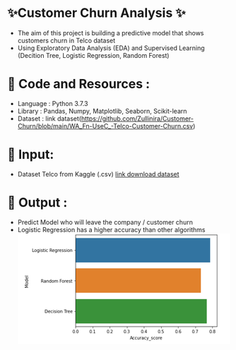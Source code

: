#  ✨Customer Churn Analysis ✨
  - The aim of this project is building a predictive model that shows customers churn in Telco dataset
  - Using Exploratory Data Analysis (EDA) and Supervised Learning (Decition Tree, Logistic Regression, Random Forest)
  
# 🌟 Code and Resources :
- Language : Python 3.7.3
- Library : Pandas, Numpy, Matplotlib, Seaborn, Scikit-learn
- Dataset : link dataset(https://github.com/Zullinira/Customer-Churn/blob/main/WA_Fn-UseC_-Telco-Customer-Churn.csv)

# 🌟 Input: 
  - Dataset Telco from Kaggle (.csv) [link download dataset](https://github.com/Zullinira/Customer-Churn/blob/main/WA_Fn-UseC_-Telco-Customer-Churn.csv)
  
# 🌟 Output :
  - Predict Model who will leave the company / customer churn
  - Logistic Regression has a higher accuracy than other algorithms
  ![alt text](https://github.com/Zullinira/Customer-Churn/blob/main/Model%20Accuracy.PNG)
